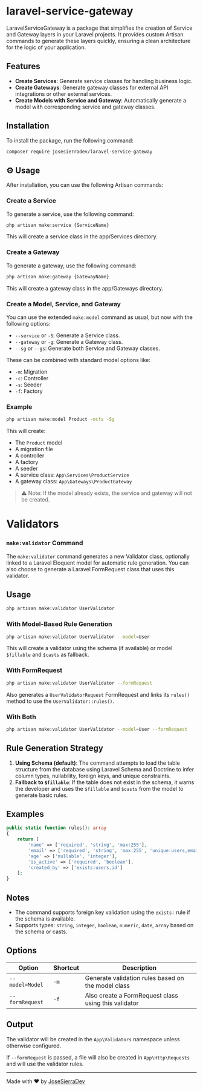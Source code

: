 # laravel-service-gateway
LaravelServiceGateway is a package that simplifies the creation of Service and Gateway layers in your Laravel projects. It provides custom Artisan commands to generate these layers quickly, ensuring a clean architecture for the logic of your application.

## Features

- **Create Services**: Generate service classes for handling business logic.
- **Create Gateways**: Generate gateway classes for external API integrations or other external services.
- **Create Models with Service and Gateway**: Automatically generate a model with corresponding service and gateway classes.

## Installation

To install the package, run the following command:

```bash
composer require josesierradev/laravel-service-gateway
```

## ⚙ Usage

After installation, you can use the following Artisan commands:

### Create a Service

To generate a service, use the following command:

```bash
php artisan make:service {ServiceName}
```
This will create a service class in the app/Services directory.

### Create a Gateway

To generate a gateway, use the following command:

```bash
php artisan make:gateway {GatewayName}
```
This will create a gateway class in the app/Gateways directory.

### Create a Model, Service, and Gateway



You can use the extended `make:model` command as usual, but now with the following options:

- `--service` or `-S`: Generate a Service class.
- `--gateway` or `-g`: Generate a Gateway class.
- `--sg` or `--gs`: Generate both Service and Gateway classes.

These can be combined with standard model options like:

- `-m`: Migration
- `-c`: Controller
- `-s`: Seeder
- `-f`: Factory

### Example

```bash
php artisan make:model Product -mcfs -Sg
```

This will create:
- The `Product` model
- A migration file
- A controller
- A factory
- A seeder
- A service class: `App\Services\ProductService`
- A gateway class: `App\Gateways\ProductGateway`

> ⚠ Note: If the model already exists, the service and gateway will not be created.

# Validators

### `make:validator` Command

The `make:validator` command generates a new Validator class, optionally linked to a Laravel Eloquent model for automatic rule generation. You can also choose to generate a Laravel FormRequest class that uses this validator.

## Usage

```bash
php artisan make:validator UserValidator
```

### With Model-Based Rule Generation

```bash
php artisan make:validator UserValidator --model=User
```

This will create a validator using the schema (if available) or model `$fillable` and `$casts` as fallback.

### With FormRequest

```bash
php artisan make:validator UserValidator --formRequest
```

Also generates a `UserValidatorRequest` FormRequest and links its `rules()` method to use the `UserValidator::rules()`.

### With Both

```bash
php artisan make:validator UserValidator --model=User --formRequest
```

## Rule Generation Strategy

1. **Using Schema (default)**: The command attempts to load the table structure from the database using Laravel Schema and Doctrine to infer column types, nullability, foreign keys, and unique constraints.
2. **Fallback to `$fillable`**: If the table does not exist in the schema, it warns the developer and uses the `$fillable` and `$casts` from the model to generate basic rules.

## Examples

```php
public static function rules(): array
{
    return [
        'name' => ['required', 'string', 'max:255'],
        'email' => ['required', 'string', 'max:255', 'unique:users,email'],
        'age' => ['nullable', 'integer'],
        'is_active' => ['required', 'boolean'],
        'created_by' => ['exists:users,id']
    ];
}
```

## Notes

- The command supports foreign key validation using the `exists:` rule if the schema is available.
- Supports types: `string`, `integer`, `boolean`, `numeric`, `date`, `array` based on the schema or casts.

## Options

| Option         | Shortcut | Description                                               |
|----------------|----------|-----------------------------------------------------------|
| `--model=Model`| `-m`     | Generate validation rules based on the model class        |
| `--formRequest`| `-f`     | Also create a FormRequest class using this validator      |

## Output

The validator will be created in the `App\Validators` namespace unless otherwise configured.

If `--formRequest` is passed, a file will also be created in `App\Http\Requests` and will use the validator rules.

---


Made with ❤️ by [JoseSierraDev](https://github.com/JoseSierraDev)


